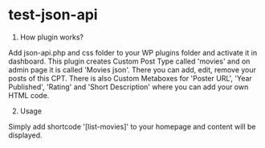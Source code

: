 # test-json-api
1. How plugin works?

Add json-api.php and css folder to your WP plugins folder and activate it in dashboard.
This plugin creates Custom Post Type called 'movies' and on admin page it is called 'Movies json'. There you can add, edit, remove your posts of this CPT.
There is also Custom Metaboxes for 'Poster URL', 'Year Published', 'Rating' and 'Short Description' where you can add your own HTML code. 

2. Usage

Simply add shortcode '[list-movies]' to your homepage and content will be displayed.
